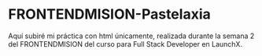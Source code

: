 # FRONTENDMISION-Pastelaxia
Aquí subiré mi práctica con html únicamente, realizada durante la semana 2 del FRONTENDMISION del curso para Full Stack Developer en LaunchX.
